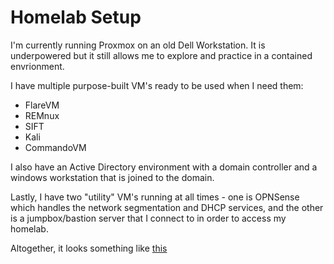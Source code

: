 Homelab Setup
=============

I'm currently running Proxmox on an old Dell Workstation. It is underpowered but it still allows me to explore and practice in a contained envrionment.

I have multiple purpose-built VM's ready to be used when I need them: 

- FlareVM
- REMnux
- SIFT
- Kali
- CommandoVM

I also have an Active Directory environment with a domain controller and a windows workstation that is joined to the domain. 

Lastly, I have two "utility" VM's running at all times - one is OPNSense which handles the network segmentation and DHCP services, and the other is a jumpbox/bastion server that I connect to in order to access my homelab. 

Altogether, it looks something like [this](./network_diagram.md) 
